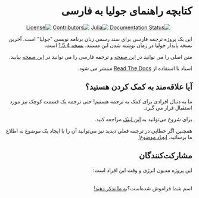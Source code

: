 <div dir="rtl">

کتابچه راهنمای جولیا به فارسی
==========================

<div align="center">

[![Documentation Status](https://readthedocs.org/projects/julia-docs/badge/?version=v1.5.4&style=for-the-badge)](http://julia-docs.readthedocs.org/fa/v1.5.4/)
[![Julia](https://img.shields.io/badge/Version-1.5.4-brightgreen?style=for-the-badge&color=brightgreen)](https://github.com/JuliaLang/julia/tree/v1.5.4)
[![Contributors](https://img.shields.io/github/contributors/AppliedLinearAlgebra-Sharif/julia-docs?style=for-the-badge&color=brightgreen)](https://github.com/AppliedLinearAlgebra-Sharif/julia-docs/graphs/contributors)
[![License](https://img.shields.io/github/license/AppliedLinearAlgebra-Sharif/julia-docs?style=for-the-badge&color=brightgreen)](https://github.com/AppliedLinearAlgebra-Sharif/julia-docs/blob/v1.5.4/LICENSE)
<!-- [![Stars](https://img.shields.io/github/stars/AppliedLinearAlgebra-Sharif/julia-docs?style=for-the-badge&color=brightgreen)](https://github.com/AppliedLinearAlgebra-Sharif/julia-docs/stargazers) -->
</div>

این یک پروژه ترجمه فارسی برای سند رسمی زبان برنامه نویسی "جولیا" است. آخرین نسخه پایدار جولیا در زمان نوشته شدن این مستند، [نسخه 1.5.4](https://github.com/JuliaLang/julia/tree/v1.5.4) است.

متن اصلی را می توانید در [این صفحه](https://docs.julialang.org/en/v1.5.4/) و ترجمه فارسی را می توانید در [این صفحه](https://julia-docs.readthedocs.io/fa/v1.5.4/) بیابید.

اسناد با استفاده از [Read The Docs](https://readthedocs.org/projects/julia-docs) منتشر می شود.

## آیا علاقه‌مند به کمک کردن هستید؟

ما به دنبال افرادی برای کمک به ترجمه هستیم! حتی ترجمه یک قسمت کوچک نیز مورد استقبال قرار می گیرد.

برای شروع می‌توانید به [این لینک](https://github.com/AppliedLinearAlgebra-Sharif/julia-docs/blob/v1.5.4/CONTRIBUTING.md) مراجعه کنید.

همچنین اگر خطایی در ترجمه فعلی دیدید نیز می‌توانید آن را با ایجاد یک موضوع به اطلاع ما برسانید. [ایجاد موضوع!](https://github.com/AppliedLinearAlgebra-Sharif/julia-docs/issues/new)

## مشارکت‌کنندگان

این پروژه مدیون انرژی و وقت این افراد است:

<table>
  <tr>
    
  </tr>
</table>

اسم شما فراموش شده‌است؟‌[به ما تذکر دهید!](https://github.com/AppliedLinearAlgebra-Sharif/julia-docs/issues/new)

</div>
